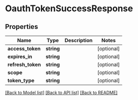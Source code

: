 # OauthTokenSuccessResponse

## Properties
Name | Type | Description | Notes
------------ | ------------- | ------------- | -------------
**access_token** | **string** |  | [optional] 
**expires_in** | **string** |  | [optional] 
**refresh_token** | **string** |  | [optional] 
**scope** | **string** |  | [optional] 
**token_type** | **string** |  | [optional] 

[[Back to Model list]](../README.md#documentation-for-models) [[Back to API list]](../README.md#documentation-for-api-endpoints) [[Back to README]](../README.md)



